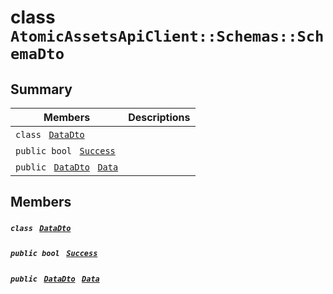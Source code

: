# class `AtomicAssetsApiClient::Schemas::SchemaDto` 

## Summary

 Members                                | Descriptions                                
----------------------------------------|---------------------------------------------
`class ` [`DataDto`](.github/workflows/documentation/md/AtomicAssetsApiClient--Schemas--SchemaDto--DataDto.md#class_atomic_assets_api_client_1_1_schemas_1_1_schema_dto_1_1_data_dto)        | 
`public bool ` [`Success`](#class_atomic_assets_api_client_1_1_schemas_1_1_schema_dto_1a506fb037fbb6bfe8f254c021a2c3cfac) | 
`public ` [`DataDto`](.github/workflows/documentation/md/AtomicAssetsApiClient--Schemas--SchemaDto--DataDto.md#class_atomic_assets_api_client_1_1_schemas_1_1_schema_dto_1_1_data_dto)` ` [`Data`](#class_atomic_assets_api_client_1_1_schemas_1_1_schema_dto_1a65c0779654774581967081cf3136bd84) | 

## Members

##### `class ` [`DataDto`](.github/workflows/documentation/md/AtomicAssetsApiClient--Schemas--SchemaDto--DataDto.md#class_atomic_assets_api_client_1_1_schemas_1_1_schema_dto_1_1_data_dto) 

##### `public bool ` [`Success`](#class_atomic_assets_api_client_1_1_schemas_1_1_schema_dto_1a506fb037fbb6bfe8f254c021a2c3cfac) 

##### `public ` [`DataDto`](.github/workflows/documentation/md/AtomicAssetsApiClient--Schemas--SchemaDto--DataDto.md#class_atomic_assets_api_client_1_1_schemas_1_1_schema_dto_1_1_data_dto)` ` [`Data`](#class_atomic_assets_api_client_1_1_schemas_1_1_schema_dto_1a65c0779654774581967081cf3136bd84) 

